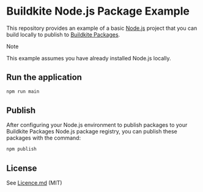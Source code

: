 # Buildkite Node.js Package Example

This repository provides an example of a basic [Node.js](https://nodejs.org/) project that you can build locally to publish to [Buildkite Packages](https://buildkite.com/organizations/~/packages).

> [!NOTE]
> This example assumes you have already installed Node.js locally.

## Run the application

```bash
npm run main
```

## Publish

After configuring your Node.js environment to publish packages to your Buildkite Packages Node.js package registry, you can publish these packages with the command:

```bash
npm publish
```

## License

See [Licence.md](Licence.md) (MIT)
